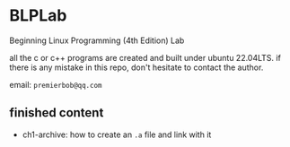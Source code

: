 # BLPLab
Beginning Linux Programming (4th Edition) Lab

all the c or c++ programs are created and built under ubuntu 22.04LTS.
if there is any mistake in this repo, don't hesitate to contact the author.

email: `premierbob@qq.com`

## finished content
- ch1-archive: how to create an `.a` file and link with it

